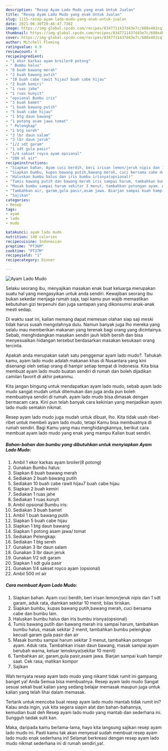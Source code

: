 ```yaml
---
description: "Resep Ayam Lado Mudo yang enak Untuk Jualan"
title: "Resep Ayam Lado Mudo yang enak Untuk Jualan"
slug: 1115-resep-ayam-lado-mudo-yang-enak-untuk-jualan
date: 2021-06-30T20:46:47.730Z
image: https://img-global.cpcdn.com/recipes/8347711437d43e7c/680x482cq70/ayam-lado-mudo-foto-resep-utama.jpg
thumbnail: https://img-global.cpcdn.com/recipes/8347711437d43e7c/680x482cq70/ayam-lado-mudo-foto-resep-utama.jpg
cover: https://img-global.cpcdn.com/recipes/8347711437d43e7c/680x482cq70/ayam-lado-mudo-foto-resep-utama.jpg
author: Mitchell Fleming
ratingvalue: 4.9
reviewcount: 9
recipeingredient:
- "1 ekor karkas ayam broiler8 potong"
- " Bumbu halus"
- "6 buah bawang merah"
- "2 buah bawang putih"
- "10 buah cabe rawit hijau7 buah cabe hijau"
- "2 buah kemiri"
- "1 ruas jahe"
- "1 ruas kunyit"
- "opsional Bumbu iris"
- "3 buah bamet"
- "1 buah bawang putih"
- "5 buah cabe hijau"
- "1 btg daun bawang"
- "1 potong asam jawa tomat"
- " Pelengkap"
- "1 btg sereh"
- "3 lbr daun salam"
- "3 lbr daun jeruk"
- "1/2 sdt garam"
- "1 sdt gula pasir"
- "1/4 sakset royco ayam opsional"
- "500 ml air"
recipeinstructions:
- "Siapkan bahan. Ayam cuci berdih, beri irisan lemon/jeruk nipis dan 1 sdt garam, aduk rata, diamkan sekitar 10 menit, bilas tiriskan."
- "Siapkan bumbu, kupas bawang putih,bawang merah, cuci bersama cabe dan bumbu lain."
- "Haluskan bumbu halus dan iris bumbu irisnya(opsional)"
- "Tumis bawang putih dan bawang merah iris sampai harum, tambahkan bumbu halus, masak sekitar 2 menit, tambahkan bumbu pelengkap kecuali garam gula pasir dan air"
- "Masak bumbu sampai harum sekitar 3 menut, tambahkan potongan ayam. Aduk rata. Tambahkan irisan daun bawang, masak sampai ayam berubah warna, keluar lemsknya(sekitar 10 menit)"
- "Tambahkan air, garam,gula pasir,asam jawa. Biarjan sampai kuah hampir saat. Cek rasa, matikan kompor"
- "Sajikan"
categories:
- Resep
tags:
- ayam
- lado
- mudo

katakunci: ayam lado mudo 
nutrition: 148 calories
recipecuisine: Indonesian
preptime: "PT36M"
cooktime: "PT37M"
recipeyield: "1"
recipecategory: Dinner

---
```



![Ayam Lado Mudo](https://img-global.cpcdn.com/recipes/8347711437d43e7c/680x482cq70/ayam-lado-mudo-foto-resep-utama.jpg)

Selaku seorang ibu, menyajikan masakan enak buat keluarga merupakan suatu hal yang mengasyikan untuk anda sendiri. Kewajiban seorang ibu bukan sekedar menjaga rumah saja, tapi kamu pun wajib memastikan kebutuhan gizi terpenuhi dan juga santapan yang dikonsumsi anak-anak mesti sedap.

Di waktu  saat ini, kalian memang dapat memesan olahan siap saji meski tidak harus susah mengolahnya dulu. Namun banyak juga lho mereka yang selalu mau memberikan makanan yang terenak bagi orang yang dicintainya. Sebab, menghidangkan masakan sendiri jauh lebih bersih dan bisa menyesuaikan hidangan tersebut berdasarkan masakan kesukaan orang tercinta. 



Apakah anda merupakan salah satu penggemar ayam lado mudo?. Tahukah kamu, ayam lado mudo adalah makanan khas di Nusantara yang kini disenangi oleh setiap orang di hampir setiap tempat di Indonesia. Kita bisa membuat ayam lado mudo buatan sendiri di rumah dan boleh dijadikan camilan favorit di akhir pekanmu.

Kita jangan bingung untuk mendapatkan ayam lado mudo, sebab ayam lado mudo sangat mudah untuk ditemukan dan juga anda pun boleh membuatnya sendiri di rumah. ayam lado mudo bisa dimasak dengan bermacam cara. Kini pun telah banyak cara kekinian yang menjadikan ayam lado mudo semakin nikmat.

Resep ayam lado mudo juga mudah untuk dibuat, lho. Kita tidak usah ribet-ribet untuk membeli ayam lado mudo, tetapi Kamu bisa membuatnya di rumah sendiri. Bagi Kamu yang mau menghidangkannya, berikut cara membuat ayam lado mudo yang enak yang mampu Kalian buat sendiri.

<!--inarticleads1-->

##### Bahan-bahan dan bumbu yang dibutuhkan untuk menyiapkan Ayam Lado Mudo:

1. Ambil 1 ekor karkas ayam broiler(8 potong)
1. Gunakan  Bumbu halus:
1. Siapkan 6 buah bawang merah
1. Sediakan 2 buah bawang putih
1. Sediakan 10 buah cabe rawit hijau7 buah cabe hijau
1. Siapkan 2 buah kemiri
1. Sediakan 1 ruas jahe
1. Sediakan 1 ruas kunyit
1. Ambil opsional Bumbu iris:
1. Sediakan 3 buah bamet
1. Ambil 1 buah bawang putih
1. Siapkan 5 buah cabe hijau
1. Siapkan 1 btg daun bawang
1. Siapkan 1 potong asam jawa/ tomat
1. Sediakan  Pelengkap:
1. Sediakan 1 btg sereh
1. Gunakan 3 lbr daun salam
1. Gunakan 3 lbr daun jeruk
1. Gunakan 1/2 sdt garam
1. Siapkan 1 sdt gula pasir
1. Gunakan 1/4 sakset royco ayam (opsional)
1. Ambil 500 ml air




<!--inarticleads2-->

##### Cara membuat Ayam Lado Mudo:

1. Siapkan bahan. Ayam cuci berdih, beri irisan lemon/jeruk nipis dan 1 sdt garam, aduk rata, diamkan sekitar 10 menit, bilas tiriskan.
1. Siapkan bumbu, kupas bawang putih,bawang merah, cuci bersama cabe dan bumbu lain.
1. Haluskan bumbu halus dan iris bumbu irisnya(opsional)
1. Tumis bawang putih dan bawang merah iris sampai harum, tambahkan bumbu halus, masak sekitar 2 menit, tambahkan bumbu pelengkap kecuali garam gula pasir dan air
1. Masak bumbu sampai harum sekitar 3 menut, tambahkan potongan ayam. Aduk rata. Tambahkan irisan daun bawang, masak sampai ayam berubah warna, keluar lemsknya(sekitar 10 menit)
1. Tambahkan air, garam,gula pasir,asam jawa. Biarjan sampai kuah hampir saat. Cek rasa, matikan kompor
1. Sajikan




Wah ternyata resep ayam lado mudo yang nikamt tidak rumit ini gampang banget ya! Anda Semua bisa membuatnya. Resep ayam lado mudo Sangat sesuai sekali buat kalian yang sedang belajar memasak maupun juga untuk kalian yang telah lihai dalam memasak.

Tertarik untuk mencoba buat resep ayam lado mudo mantab tidak rumit ini? Kalau anda ingin, yuk kita segera siapin alat dan bahan-bahannya, kemudian buat deh Resep ayam lado mudo yang mantab dan sederhana ini. Sungguh taidak sulit kan. 

Maka, daripada kamu berlama-lama, hayo kita langsung sajikan resep ayam lado mudo ini. Pasti kamu tak akan menyesal sudah membuat resep ayam lado mudo enak sederhana ini! Selamat berkreasi dengan resep ayam lado mudo nikmat sederhana ini di rumah sendiri,ya!.

